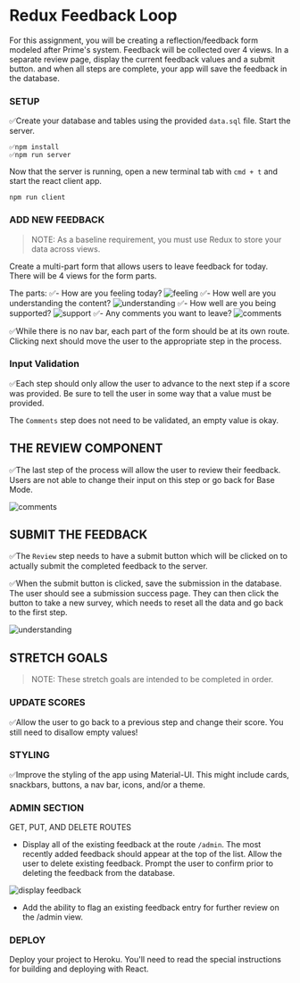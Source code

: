 # Redux Feedback Loop

For this assignment, you will be creating a reflection/feedback form modeled after Prime's system. Feedback will be collected over 4 views. In a separate review page, display the current feedback values and a submit button. and when all steps are complete, your app will save the feedback in the database. 

### SETUP

✅Create your database and tables using the provided `data.sql` file. Start the server.

```
✅npm install
✅npm run server
```

Now that the server is running, open a new terminal tab with `cmd + t` and start the react client app.

```
npm run client
```

### ADD NEW FEEDBACK

> NOTE: As a baseline requirement, you must use Redux to store your data across views.

Create a multi-part form that allows users to leave feedback for today. 
There will be 4 views for the form parts.

The parts:
✅- How are you feeling today?
![feeling](wireframes/feeling.png)
✅- How well are you understanding the content?
![understanding](wireframes/understanding.png)
✅- How well are you being supported?
![support](wireframes/supported.png)
✅- Any comments you want to leave?
![comments](wireframes/comments.png)

✅While there is no nav bar, each part of the form should be at its own route. Clicking next should move the user to the appropriate step in the process.

### Input Validation

✅Each step should only allow the user to advance to the next step if a score was provided. Be sure to tell the user in some way that a value must be provided.

The `Comments` step does not need to be validated, an empty value is okay.

## THE REVIEW COMPONENT

✅The last step of the process will allow the user to review their feedback. Users are not able to change their input on this step or go back for Base Mode. 

![comments](wireframes/review-active.png)

## SUBMIT THE FEEDBACK

✅The `Review` step needs to have a submit button which will be clicked on to actually submit the completed feedback to the server.

✅When the submit button is clicked, save the submission in the database. The user should see a submission success page. They can then click the button to take a new survey, which needs to reset all the data and go back to the first step.

![understanding](wireframes/page-five.png)


## STRETCH GOALS

> NOTE: These stretch goals are intended to be completed in order.

### UPDATE SCORES

✅Allow the user to go back to a previous step and change their score. You still need to disallow empty values!

### STYLING
✅Improve the styling of the app using Material-UI. This might include cards, snackbars, buttons, a nav bar, icons, and/or a theme. 

### ADMIN SECTION

GET, PUT, AND DELETE ROUTES
- Display all of the existing feedback at the route `/admin`. The most recently added feedback should appear at the top of the list. Allow the user to delete existing feedback. Prompt the user to confirm prior to deleting the feedback from the database.

![display feedback](wireframes/admin.png)

- Add the ability to flag an existing feedback entry for further review on the /admin view.

### DEPLOY
Deploy your project to Heroku. You'll need to read the special instructions for building and deploying with React. 
